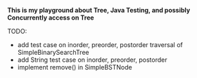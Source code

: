 **This is my playground about Tree, Java Testing, and possibly Concurrently access on Tree**

TODO: 
- add test case on inorder, preorder, postorder traversal of SimpleBinarySearchTree
- add String test case on inorder, preorder, postorder
- implement remove() in SimpleBSTNode
